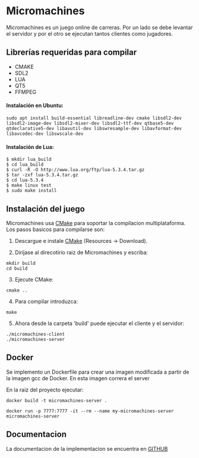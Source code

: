 # Micromachines

Micromachines es un juego online de carreras. Por un lado se debe levantar el servidor y por el otro se ejecutan
tantos clientes como jugadores.

## Librerías requeridas para compilar

- CMAKE
- SDL2
- LUA
- QT5
- FFMPEG

#### Instalación en Ubuntu:
```
sudo apt install build-essential libreadline-dev cmake libsdl2-dev libsdl2-image-dev libsdl2-mixer-dev libsdl2-ttf-dev qtbase5-dev qtdeclarative5-dev libavutil-dev libswresample-dev libavformat-dev libavcodec-dev libswscale-dev   
```

#### Instalación de Lua:
```
$ mkdir lua_build
$ cd lua_build
$ curl -R -O http://www.lua.org/ftp/lua-5.3.4.tar.gz
$ tar -zxf lua-5.3.4.tar.gz
$ cd lua-5.3.4
$ make linux test
$ sudo make install
```

## Instalación del juego

Micromachines usa [CMake](http://www.cmake.org) para soportar la compilacion multiplataforma. Los pasos basicos para compilarse son:

1. Descargue e instale [CMake](http://www.cmake.org) (Resources -> Download).

2. Diríjase al direcotirio raiz de Micromachines y escriba:

```
mkdir build
cd build
```

3. Ejecute CMake:

```
cmake ..
```

4. Para compilar introduzca:

```
make
```

5. Ahora desde la carpeta 'build' puede ejecutar el cliente y el servidor:

```
./micromachines-client
./micromachines-server
```

## Docker

Se implemento un Dockerfile para crear una imagen modificada a partir de la imagen gcc de Docker. En esta imagen correra el server

En la raiz del proyecto ejecutar:

```
docker build -t micromachines-server .

docker run -p 7777:7777 -it --rm --name my-micromachines-server micromachines-server
```

## Documentacion

La documentacion de la implementacion se encuentra en [GITHUB](https://github.com/facutorraca/Micromachines/blob/master/DOC.md)
